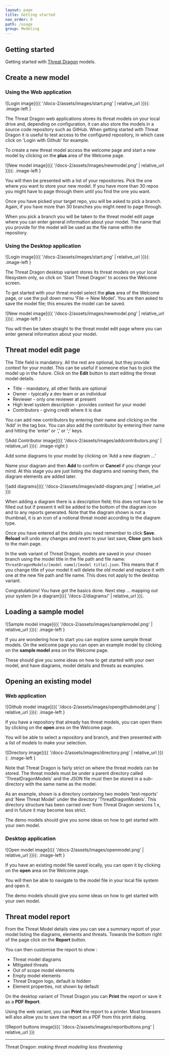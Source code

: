 ```yaml
---
layout: page
title: Getting started
nav_order: 0
path: /usage
group: Modeling
---
```


## Getting started

Getting started with [Threat Dragon](http://owasp.org/www-project-threat-dragon) models.

## Create a new model

### Using the Web application

![Login image]({{ '/docs-2/assets/images/start.png' | relative_url }}){: .image-left }

The Threat Dragon web applications stores its threat models on your local drive and, depending on configuration,
it can also store the models in a source code repository such as GitHub.
When getting started with Threat Dragon it is useful to test access to the configured repository,
in which case click on 'Login with Github' for example.

To create a new threat model access the welcome page and start a new model by
clicking on the **plus** area of the Welcome page.

![New model image]({{ '/docs-2/assets/images/newmodel.png' | relative_url }}){: .image-left }

You will then be presented with a list of your repositories.
Pick the one where you want to store your new model.
If you have more than 30 repos you might have to page through them until you find the one you want.

Once you have picked your target repo, you will be asked to pick a branch.
Again, if you have more than 30 branches you might need to page through.

When you pick a branch you will be taken to the threat model edit page
where you can enter general information about your model.
The name that you provide for the model will be used as the file name within the repository.

### Using the Desktop application

![Login image]({{ '/docs-2/assets/images/start.png' | relative_url }}){: .image-left }

The Threat Dragon desktop variant stores its threat models on your local filesystem only,
so click on 'Start Threat Dragon' to access the Welcome screen.

To get started with your threat model select the **plus** area of the Welcome page,
or use the pull down menu 'File -> New Model'.
You are then asked to save the model file; this ensures the model can be saved.

![New model image]({{ '/docs-2/assets/images/newmodel.png' | relative_url }}){: .image-left }

You will then be taken straight to the threat model edit page where you
can enter general information about your model.

## Threat model edit page

The Title field is mandatory. All the rest are optional, but they provide context for your model.
This can be useful if someone else has to pick the model up in the future.
Click on the **Edit** button to start editing the threat model details.

* Title - mandatory, all other fields are optional
* Owner - typically a dev team or an individual
* Reviewer - only one reviewer at present
* High level system description - provides context for your model
* Contributors - giving credit where it is due

You can add new contributors by entering their name and clicking on the 'Add' in the tag box.
You can also add the contributor by entering their name and hitting the 'enter' or ',' or ';' keys.

![Add Contributor image]({{ '/docs-2/assets/images/addcontributors.png' | relative_url }}){: .image-right }

Add some diagrams to your model by clicking on 'Add a new diagram ...'

Name your diagram and then **Add** to confirm or **Cancel** if you change your mind.
At this stage you are just listing the diagrams and naming them, the diagram elements are added later.

![add diagrams]({{ '/docs-2/assets/images/add-diagram.png' | relative_url }})

When adding a diagram there is a description field; this does not have to be filled out
but if present it will be added to the bottom of the diagram icon and to any reports generated.
Note that the diagram shown is not a thumbnail, it is an icon of a notional threat model according to the diagram type.

Once you have entered all the details you need remember to click **Save**.
**Reload** will undo any changes and revert to your last save, **Close** gets back to the main page.

In the web variant of Threat Dragon, models are saved in your chosen branch
using the model title in the file path and file name:
`ThreatDragonModels/[model name]/[model title].json`.
This means that if you change title of your model it will delete the old model
and replace it with one at the new file path and file name.
This does not apply to the desktop variant.

Congratulations! You have got the basics done. Next step ...
mapping out your system [in a diagram]({{ '/docs-2/diagrams/' | relative_url }}).

## Loading a sample model

![Sample model image]({{ '/docs-2/assets/images/samplemodel.png' | relative_url }}){: .image-left }

If you are wondering how to start you can explore some sample threat models.
On the welcome page you can open an example model by clicking on the **sample model** area on the Welcome page.

These should give you some ideas on how to get started with your own model, and have
diagrams, model details and threats as examples.

## Opening an existing model

### Web application

![Github model image]({{ '/docs-2/assets/images/opengithubmodel.png' | relative_url }}){: .image-left }

If you have a repository that already has threat models, you can open them by
clicking on the **open** area on the Welcome page.

You will be able to select a repository and branch, and then presented with a list of models to make your selection.

![Directory image]({{ '/docs-2/assets/images/directory.png' | relative_url }}){: .image-left }

Note that Threat Dragon is fairly strict on where the threat models can be stored.
The threat models must be under a parent directory called 'ThreatDragonModels'
and the JSON file must then be stored in a sub-directory with the same name as the model.

As an example, shown is a directory containing two models 'test-reports' and 'New Threat Model'
under the directory 'ThreatDragonModels'.
This directory structure has been carried over from Threat Dragon versions 1.x,
and in future it may become less strict.

The demo models should give you some ideas on how to get started with your own model.

### Desktop application

![Open model image]({{ '/docs-2/assets/images/openmodel.png' | relative_url }}){: .image-left }

If you have an existing model file saved locally, you can open it by clicking on
the **open** area on the Welcome page.

You will then be able to navigate to the model file in your local file system and open it.

The demo models should give you some ideas on how to get started with your own model.

## Threat model report

From the Threat Model details view you can see a summary report of your model listing the diagrams,
elements and threats. Towards the bottom right of the page click on the **Report** button.

You can then customise the report to show :

* Threat model diagrams
* Mitigated threats
* Out of scope model elements
* Empty model elements
* Threat Dragon logo, default is hidden
* Element properties, not shown by default

On the desktop variant of Threat Dragon you can **Print** the report or save it as a **PDF Report**.

Using the web variant, you can **Print** the report to a printer.
Most browsers will also allow you to save the report as a PDF from this print dialog.

![Report buttons image]({{ '/docs-2/assets/images/reportbuttons.png' | relative_url }})

----

Threat Dragon: _making threat modeling less threatening_
